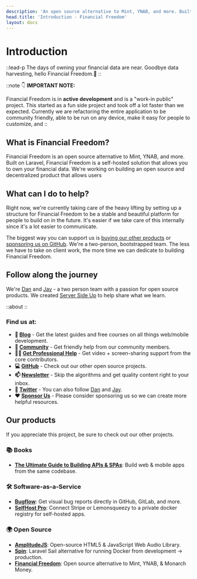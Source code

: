 ```yaml
---
description: 'An open source alternative to Mint, YNAB, and more. Built on Laravel.'
head.title: 'Introduction - Financial Freedom'
layout: docs
---
```


# Introduction
::lead-p
The days of owning your financial data are near. Goodbye data harvesting, hello Financial Freedom.👋
::

::note
👇 **IMPORTANT NOTE:** 

Financial Freedom is in **active development** and is a "work-in public" project. This started as a fun side project and took off a lot faster than we expected. Currently we are refactoring the entire application to be community friendly, able to be run on any device, make it easy for people to customize, and 
::

## What is Financial Freedom?
Financial Freedom is an open source alternative to Mint, YNAB, and more. Built on Laravel, Financial Freedom is a self-hosted solution that allows you to own your financial data. We're working on building an open source and decentralized product that allows users

## What can I do to help?
Right now, we're currently taking care of the heavy lifting by setting up a structure for Financial Freedom to be a stable and beautiful platform for people to build on in the future. It's easier if we take care of this internally since it's a lot easier to communicate.

The biggest way you can support us is [buying our other products](https://serversideup.net/store/) or [sponsoring us on GitHub](https://github.com/sponsors/serversideup). We're a two-person, bootstrapped team. The less we have to take on client work, the more time we can dedicate to building Financial Freedom.

## Follow along the journey
We're [Dan](https://twitter.com/danpastori) and [Jay](https://twitter.com/jaydrogers) - a two person team with a passion for open source products. We created [Server Side Up](https://serversideup.net) to help share what we learn.

::about
::

### Find us at:

* **📖 [Blog](https://serversideup.net)** - Get the latest guides and free courses on all things web/mobile development.
* **🙋 [Community](https://community.serversideup.net)** - Get friendly help from our community members.
* **🤵‍♂️ [Get Professional Help](https://serversideup.net/professional-support)** - Get video + screen-sharing support from the core contributors.
* **💻 [GitHub](https://github.com/serversideup)** - Check out our other open source projects.
* **📫 [Newsletter](https://serversideup.net/subscribe)** - Skip the algorithms and get quality content right to your inbox.
* **🐥 [Twitter](https://twitter.com/serversideup)** - You can also follow [Dan](https://twitter.com/danpastori) and [Jay](https://twitter.com/jaydrogers).
* **❤️ [Sponsor Us](https://github.com/sponsors/serversideup)** - Please consider sponsoring us so we can create more helpful resources.

## Our products
If you appreciate this project, be sure to check out our other projects.

### 📚 Books
- **[The Ultimate Guide to Building APIs & SPAs](https://serversideup.net/ultimate-guide-to-building-apis-and-spas-with-laravel-and-nuxt3/)**: Build web & mobile apps from the same codebase.

### 🛠️ Software-as-a-Service
- **[Bugflow](https://bugflow.io/)**: Get visual bug reports directly in GitHub, GitLab, and more.
- **[SelfHost Pro](https://selfhostpro.com/)**: Connect Stripe or Lemonsqueezy to a private docker registry for self-hosted apps.

### 🌍 Open Source
- **[AmplitudeJS](https://521dimensions.com/open-source/amplitudejs)**: Open-source HTML5 & JavaScript Web Audio Library.
- **[Spin](https://serversideup.net/open-source/spin/)**: Laravel Sail alternative for running Docker from development → production.
- **[Financial Freedom](https://github.com/serversideup/financial-freedom)**: Open source alternative to Mint, YNAB, & Monarch Money.